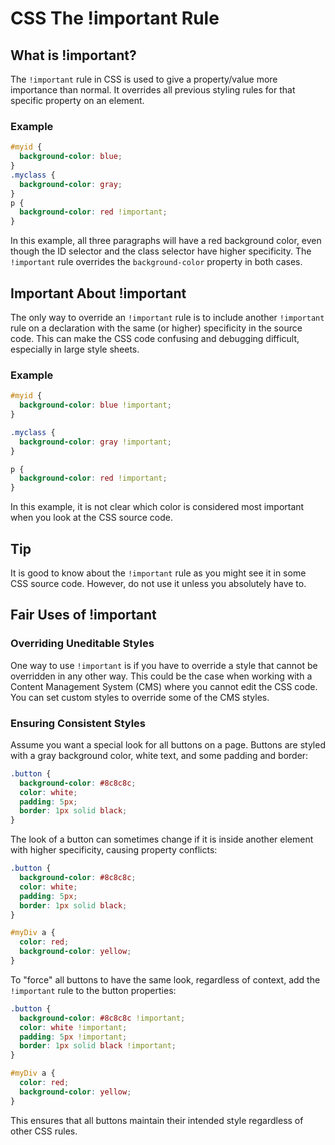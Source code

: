 # CSS The !important Rule
## What is !important?
The `!important` rule in CSS is used to give a property/value more importance than normal. It overrides all previous styling rules for that specific property on an element.
### Example
```css
#myid {
  background-color: blue;
}
.myclass {
  background-color: gray;
}
p {
  background-color: red !important;
}
```

In this example, all three paragraphs will have a red background color, even though the ID selector and the class selector have higher specificity. The `!important` rule overrides the `background-color` property in both cases.

## Important About !important

The only way to override an `!important` rule is to include another `!important` rule on a declaration with the same (or higher) specificity in the source code. This can make the CSS code confusing and debugging difficult, especially in large style sheets.

### Example

```css
#myid {
  background-color: blue !important;
}

.myclass {
  background-color: gray !important;
}

p {
  background-color: red !important;
}
```

In this example, it is not clear which color is considered most important when you look at the CSS source code.

## Tip

It is good to know about the `!important` rule as you might see it in some CSS source code. However, do not use it unless you absolutely have to.

## Fair Uses of !important

### Overriding Uneditable Styles

One way to use `!important` is if you have to override a style that cannot be overridden in any other way. This could be the case when working with a Content Management System (CMS) where you cannot edit the CSS code. You can set custom styles to override some of the CMS styles.

### Ensuring Consistent Styles

Assume you want a special look for all buttons on a page. Buttons are styled with a gray background color, white text, and some padding and border:

```css
.button {
  background-color: #8c8c8c;
  color: white;
  padding: 5px;
  border: 1px solid black;
}
```

The look of a button can sometimes change if it is inside another element with higher specificity, causing property conflicts:

```css
.button {
  background-color: #8c8c8c;
  color: white;
  padding: 5px;
  border: 1px solid black;
}

#myDiv a {
  color: red;
  background-color: yellow;
}
```

To "force" all buttons to have the same look, regardless of context, add the `!important` rule to the button properties:

```css
.button {
  background-color: #8c8c8c !important;
  color: white !important;
  padding: 5px !important;
  border: 1px solid black !important;
}

#myDiv a {
  color: red;
  background-color: yellow;
}
```

This ensures that all buttons maintain their intended style regardless of other CSS rules.

